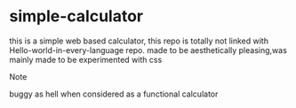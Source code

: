 # simple-calculator
this is a simple web based calculator, this repo is totally not linked with Hello-world-in-every-language repo.  made to be aesthetically pleasing,was mainly made to be experimented with css
> [!NOTE]  
> buggy as hell when considered as a functional calculator
